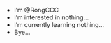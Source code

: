 -  I’m @RongCCC
-  I’m interested in nothing...
-  I’m currently learning nothing...
-  Bye...
<!---
RongCCC/RongCCC is a ✨ special ✨ repository because its `README.md` (this file) appears on your GitHub profile.
You can click the Preview link to take a look at your changes.
--->
